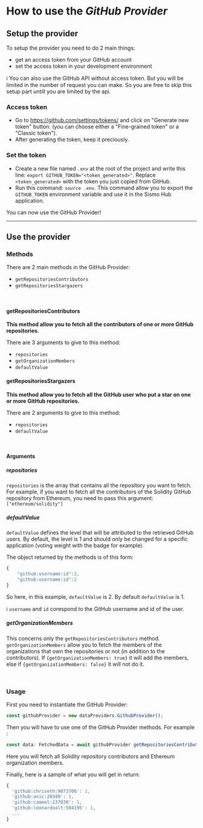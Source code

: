 # How to use the *GitHub Provider*

## Setup the provider

To setup the provider you need to do 2 main things:
- get an access token from your GitHub account
- set the access token in your development environment

ℹ️ You can also use the GitHub API without access token. But you will be limited in the number of request you can make.
So you are free to skip this setup part untill you are limited by the api.

### Access token

- Go to https://github.com/settings/tokens/ and click on "Generate new token" button. (you can choose either a "Fine-grained token" or a "Classic token").
- After generating the token, keep it preciously.

### Set the token

- Create a new file named `.env` at the root of the project and write this line: `export GITHUB_TOKEN="<token_generated>"`. 
  Replace `<token_generated>` with the token you just copied from GitHub.
- Run this command: `source .env`.
  This command allow you to export the `GITHUB_TOKEN` environment variable and use it in the Sismo Hub application.


You can now use the GitHub Provider!


---

## Use the provider

### Methods

There are 2 main methods in the GitHub Provider:
- `getRepositoriesContributors`
- `getRepositoriesStargazers`

<br>

#### getRepositoriesContributors

**This method allow you to fetch all the contributors of one or more GitHub repositories.**

There are 3 arguments to give to this method:
- `repositories`
- `getOrganizationMembers`
- `defaultValue`

#### getRepositoriesStargazers

**This method allow you to fetch all the GitHub user who put a star on one or more GitHub repositories.**

There are 2 arguments to give to this method:
- `repositories`
- `defaultValue`

<br>

#### Arguments

##### repositories

`repositories` is the array that contains all the repository you want to fetch.
For example, if you want to fetch all the contributors of the Solidity GitHub repository from Ethereum, you need to pass this argument: `["ethereum/solidity"]`

##### defaultValue

`defaultValue` defines the level that will be attributed to the retrieved GitHub users. By default, the level is 1 and should only be changed for a specific application (voting weight with the badge for example).

The object returned by the methods is of this form:
```TypeScript
{
    "github:username:id":2,
    "github:username:id":2
}
 ```
So here, in this example, `defaultValue` is 2.
By default `defaultValue` is 1.

ℹ️ `username` and `id` corespond to the GitHub username and id of the user.

##### getOrganizationMembers

This concerns only the `getRepositoriesContributors` method.
`getOrganizationMembers` allow you to fetch the members of the organizations that own the repositories or not (in addition to the contributors). If `{getOrganizationMembers: true}` it will add the members, else if `{getOrganizationMembers: false}` it will not do it.

<br>

### Usage

First you need to instantiate the GitHub Provider:
```TypeScript
const githubProvider = new dataProviders.GithubProvider();
```

Then you will have to use one of the GitHub Provider methods.
For example :
```TypeScript
const data: FetchedData = await githubProvider getRepositoriesContributors(["ethereum/solidity"], {getOrganizationMembers: true});
 ```

Here you will fetch all Solidity repository contributors and Ethereum organization members.

Finally, here is a sample of what you will get in return:

```TypeScript
{
  'github:chriseth:9073706': 1,
  'github:axic:20340': 1,
  'github:cameel:137030': 1,
  'github:leonardoalt:504195': 1,
  ...
}
  ```
